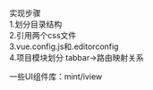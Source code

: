 实现步骤  
1.划分目录结构  
2.引用两个css文件  
3.vue.config.js和.editorconfig  
4.项目模块划分 tabbar->路由映射关系

一些UI组件库：mint/iview
   